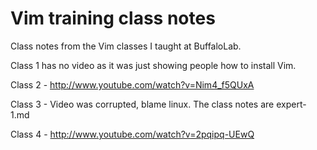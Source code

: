 Vim training class notes
===========

Class notes from the Vim classes I taught at BuffaloLab.

Class 1 has no video as it was just showing people how to install Vim.

Class 2 - http://www.youtube.com/watch?v=Nim4_f5QUxA

Class 3 - Video was corrupted, blame linux. The class notes are expert-1.md

Class 4 - http://www.youtube.com/watch?v=2pqipq-UEwQ